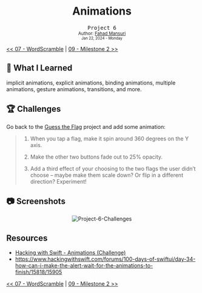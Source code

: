 <div align="center">
  <h1>Animations</h1>
  <samp>Project 6</samp>
  <br/>

  <sub>
    Author: <a href="https://github.com/ItsLuciferBC" target="_blank">Fahad Mansuri</a>
    <br>
    <small>Jan 22, 2024 - Monday</small>
  </sub>
</div>

[<< 07 - WordScramble](../07%20-%20WordScramble/) | [09 - Milestone 2 >>](../09%20-%20Milestone%202/)

## 📝 What I Learned

implicit animations, explicit animations, binding animations, multiple animations, gesture animations, transitions, and more.

## 🏆 Challenges

Go back to the [Guess the Flag](../03%20-%20Guess%20the%20Flag/) project and add some animation:

> 1. When you tap a flag, make it spin around 360 degrees on the Y axis.
>
> 2. Make the other two buttons fade out to 25% opacity.
>
> 3. Add a third effect of your choosing to the two flags the user didn’t choose – maybe make them scale down? Or flip in a different direction? Experiment!
>

## 📷 Screenshots

<div align="center">

![Project-6-Challenges](https://github.com/ItsLuciferBC/100SwiftUI/assets/83160142/b7550514-0182-43f3-b131-6b5c557aacb3)


</div>

## Resources

- [Hacking with Swift - Animations (Challenge)](https://www.hackingwithswift.com/books/ios-swiftui/animation-wrap-up)
- https://www.hackingwithswift.com/forums/100-days-of-swiftui/day-34-how-can-i-make-the-alert-wait-for-the-animations-to-finish/15818/15905

[<< 07 - WordScramble](../07%20-%20WordScramble/) | [09 - Milestone 2 >>](../09%20-%20Milestone%202/)
